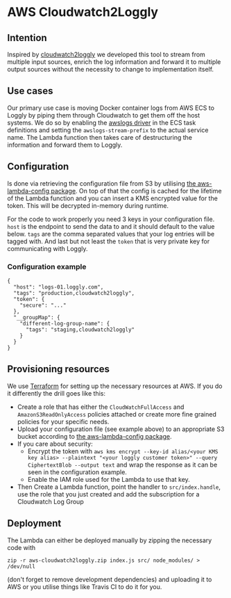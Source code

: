 # AWS Cloudwatch2Loggly

## Intention
Inspired by [cloudwatch2loggly](https://github.com/varshneyjayant/cloudwatch2loggly) we developed
this tool to stream from multiple input sources, enrich the log information and forward it to
multiple output sources without the necessity to change to implementation itself.

## Use cases
Our primary use case is moving Docker container logs from AWS ECS to Loggly by piping them through
Cloudwatch to get them off the host systems. We do so by enabling the
[awslogs driver](http://docs.aws.amazon.com/AmazonECS/latest/developerguide/using_awslogs.html#d0e13162)
in the ECS task definitions and setting the ``awslogs-stream-prefix`` to the actual service name.
The Lambda function then takes care of destructuring the information and forward them to Loggly.

## Configuration
Is done via retrieving the configuration file from S3 by utilising [the aws-lambda-config package](https://www.npmjs.com/package/aws-lambda-config).
On top of that the config is cached for the lifetime of the Lambda function and you can insert a KMS
encrypted value for the token. This will be decrypted in-memory during runtime. 

For the code to work properly you need 3 keys in your configuration file. ``host`` is the endpoint to
send the data to and it should default to the value below. ``tags`` are the comma separated values that
your log entries will be tagged with. And last but not least the ``token`` that is very private key
for communicating with Loggly.

### Configuration example
```
{
  "host": "logs-01.loggly.com",
  "tags": "production,cloudwatch2loggly",
  "token": {
    "secure": "..."
  },
  "__groupMap": {
    "different-log-group-name": {
      "tags": "staging,cloudwatch2loggly"
    }
  }
}
```

## Provisioning resources
We use [Terraform](https://www.terraform.io/) for setting up the necessary resources at AWS. If
you do it differently the drill goes like this:

* Create a role that has either the ``CloudWatchFullAccess`` and ``AmazonS3ReadOnlyAccess`` policies attached or create more fine grained policies for your specific needs.
* Upload your configuration file (see example above) to an appropriate S3 bucket according to [the aws-lambda-config package](https://www.npmjs.com/package/aws-lambda-config).
* If you care about security:
  * Encrypt the token with ``aws kms encrypt --key-id alias/<your KMS key alias> --plaintext "<your loggly customer token>" --query CiphertextBlob --output text`` and wrap the response as it can be seen in the configuration example. 
  * Enable the IAM role used for the Lambda to use that key.
* Then Create a Lambda function, point the handler to ``src/index.handle``, use the role that you just created and
  add the subscription for a Cloudwatch Log Group

## Deployment
The Lambda can either be deployed manually by zipping the necessary code with

    zip -r aws-cloudwatch2loggly.zip index.js src/ node_modules/ > /dev/null

(don't forget to remove development dependencies) and uploading it to AWS or you utilise things
like Travis CI to do it for you.
